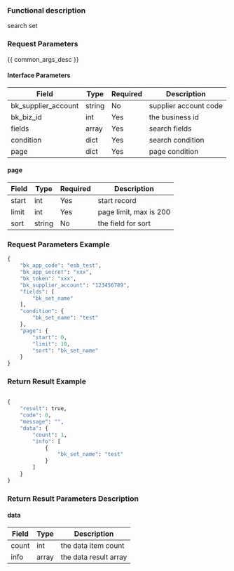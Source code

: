 ### Functional description

search set

### Request Parameters

{{ common_args_desc }}

#### Interface Parameters

| Field      |  Type      | Required   |  Description      |
|-----------|------------|--------|------------|
| bk_supplier_account | string     | No     | supplier account code |
| bk_biz_id      |  int     | Yes     | the business id |
| fields         |  array   | Yes     | search fields |
| condition      |  dict    | Yes     | search condition |
| page           |  dict    | Yes     | page condition |

#### page

| Field      |  Type      | Required   |  Description      |
|-----------|------------|--------|------------|
| start    |  int    | Yes     | start record |
| limit    |  int    | Yes     | page limit, max is 200 |
| sort     |  string | No     | the field for sort |

### Request Parameters Example

```python
{
    "bk_app_code": "esb_test",
    "bk_app_secret": "xxx",
    "bk_token": "xxx",
    "bk_supplier_account": "123456789",
    "fields": [
        "bk_set_name"
    ],
    "condition": {
        "bk_set_name": "test"
    },
    "page": {
        "start": 0,
        "limit": 10,
        "sort": "bk_set_name"
    }
}
```

### Return Result Example

```python

{
    "result": true,
    "code": 0,
    "message": "",
    "data": {
        "count": 1,
        "info": [
            {
                "bk_set_name": "test"
            }
        ]
    }
}
```

### Return Result Parameters Description

#### data

| Field      | Type      | Description      |
|-----------|-----------|-----------|
| count     | int       | the data item count |
| info      | array     | the data result array |
